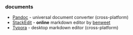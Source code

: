 ### documents
* [Pandoc](https://pandoc.org) - universal document converter (cross-platform)
* [StackEdit](https://stackedit.io/app#) - **online** markdown editor by [benweet](https://github.com/benweet)
* [Typora](https://typora.io/) - desktop markdown editor (cross-platform)
